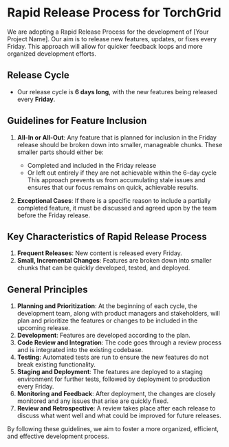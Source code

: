 # Rapid Release Process for TorchGrid

We are adopting a Rapid Release Process for the development of [Your Project Name]. Our aim is to release new features, updates, or fixes every Friday. This approach will allow for quicker feedback loops and more organized development efforts.

## Release Cycle

- Our release cycle is **6 days long**, with the new features being released every **Friday**.

## Guidelines for Feature Inclusion

1. **All-In or All-Out**: Any feature that is planned for inclusion in the Friday release should be broken down into smaller, manageable chunks. These smaller parts should either be:
    - Completed and included in the Friday release
    - Or left out entirely if they are not achievable within the 6-day cycle
    This approach prevents us from accumulating stale issues and ensures that our focus remains on quick, achievable results.

2. **Exceptional Cases**: If there is a specific reason to include a partially completed feature, it must be discussed and agreed upon by the team before the Friday release.

## Key Characteristics of Rapid Release Process

1. **Frequent Releases**: New content is released every Friday.
2. **Small, Incremental Changes**: Features are broken down into smaller chunks that can be quickly developed, tested, and deployed.

## General Principles

1. **Planning and Prioritization**: At the beginning of each cycle, the development team, along with product managers and stakeholders, will plan and prioritize the features or changes to be included in the upcoming release.
2. **Development**: Features are developed according to the plan.
3. **Code Review and Integration**: The code goes through a review process and is integrated into the existing codebase.
4. **Testing**: Automated tests are run to ensure the new features do not break existing functionality.
5. **Staging and Deployment**: The features are deployed to a staging environment for further tests, followed by deployment to production every Friday.
6. **Monitoring and Feedback**: After deployment, the changes are closely monitored and any issues that arise are quickly fixed.
7. **Review and Retrospective**: A review takes place after each release to discuss what went well and what could be improved for future releases.

By following these guidelines, we aim to foster a more organized, efficient, and effective development process.
